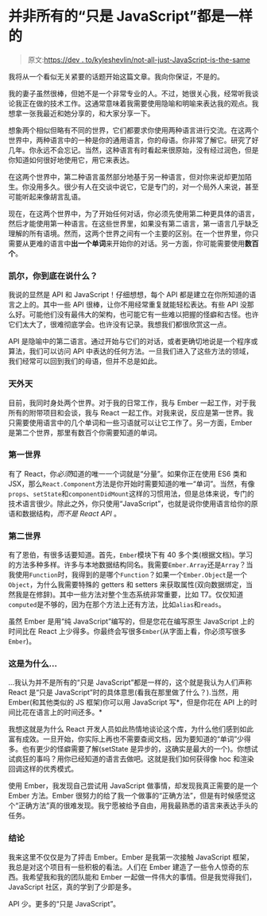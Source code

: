 # 并非所有的“只是 JavaScript”都是一样的

> 原文:[https://dev . to/kyleshevlin/not-all-just-JavaScript-is-the-same](https://dev.to/kyleshevlin/not-all-just-javascript-is-the-same)

我将从一个看似无关紧要的话题开始这篇文章。我向你保证，不是的。

我的妻子虽然很棒，但她不是一个非常专业的人。不过，她很关心我，经常听我谈论我正在做的技术工作。这通常意味着我需要使用隐喻和明喻来表达我的观点。我想拿一张我最近和她分享的，和大家分享一下。

想象两个相似但略有不同的世界，它们都要求你使用两种语言进行交流。在这两个世界中，两种语言中的一种是你的通用语言，你的母语。你非常了解它。研究了好几年。你永远不会忘记。当然，这种语言有时看起来很原始，没有经过润色，但是你知道如何很好地使用它，用它来表达。

在这两个世界中，第二种语言虽然部分地基于另一种语言，但对你来说却更加陌生。你没用多久。很少有人在交谈中说它，它是专门的，对一个局外人来说，甚至可能听起来像胡言乱语。

现在，在这两个世界中，为了开始任何对话，你必须先使用第二种更具体的语言，然后才能使用第一种语言。在这些世界里，如果没有第二语言，第一语言几乎缺乏理解的所有语境。然而，这两个世界之间有一个主要的区别。在一个世界里，你只需要从更难的语言中**出一个单词**来开始你的对话。另一方面，你可能需要使用**数百个**。

### 凯尔，你到底在说什么？

我说的显然是 API 和 JavaScript！仔细想想，每个 API 都是建立在你所知道的语言之上的。其中一些 API 很棒，让你不用经常重复就能轻松表达。有些 API 没那么好。可能他们没有最伟大的架构，也可能它有一些难以把握的怪癖和古怪。也许它们太大了，很难彻底学会。也许没有记录。我想我们都很欣赏这一点。

API 是隐喻中的第二语言。通过开始与它们的对话，或者更确切地说是一个程序或算法，我们可以访问 API 中表达的任何方法。一旦我们进入了这些方法的领域，我们经常可以回到我们的母语，但并不总是如此。

### 天外天

目前，我同时身处两个世界。对于我的日常工作，我与 Ember 一起工作，对于我所有的附带项目和会谈，我与 React 一起工作。对我来说，反应是第一世界。我只需要使用语言中的几个单词和一些习语就可以让它工作了。另一方面，Ember 是第二个世界，那里有数百个你需要知道的单词。

### 第一世界

有了 React，你*必须*知道的唯一一个词就是“分量”。如果你正在使用 ES6 类和 JSX，那么`React.Component`方法是你开始时需要知道的唯一“单词”。当然，有像`props`、`setState`和`componentDidMount`这样的习惯用法，但是总体来说，专门的技术语言很少。除此之外，你只使用“JavaScript”，也就是说你使用语言给你的原语和数据结构，*而不是 React API* 。

### 第二世界

有了恩伯，有很多话要知道。首先，`Ember`模块下有 40 多个类(根据文档)。学习的方法多种多样。许多与本地数据结构同名。我需要`Ember.Array`还是`Array`？当我使用`Function`时，我得到的是哪个`Function`？如果一个`Ember.Object`是一个`Object`，为什么我需要特殊的 getters 和 setters 来获取属性(双向数据绑定，当然我是在修辞)。其中一些方法对整个生态系统非常重要，比如 T7。仅仅知道`computed`是不够的，因为在那个方法上还有方法，比如`alias`和`reads`。

虽然 Ember 是用“纯 JavaScript”编写的，但是您花在编写原生 JavaScript 上的时间比在 React 上少得多。你最终会写很多`Ember`(从字面上看，你必须写很多`Ember`)。

### 这是为什么...

...我认为并不是所有的“只是 JavaScript”都是一样的，这个就是我认为人们声称 React 是“只是 JavaScript”时的具体意思(看我在那里做了什么？).当然，用 Ember(和其他类似的 JS 框架)你可以用 JavaScript 写*，但是你花在 API 上的时间比花在语言上的时间还多。*

我想这就是为什么 React 开发人员如此热情地谈论这个库，为什么他们感到如此富有成效。一旦开始，你实际上再也不需要查阅文档，因为要知道的“单词”少得多。也有更少的怪癖需要了解(setState 是异步的，这确实是最大的一个)。你想试试疯狂的事吗？用你已经知道的语言去做吧。这就是我们如何获得像 hoc 和渲染回调这样的优秀模式。

使用 Ember，我发现自己尝试用 JavaScript 做事情，却发现我真正需要的是一个 Ember 方法。Ember 很努力的给了我一个做事的“正确方法”，但是有时候感觉这个“正确方法”真的很难发现。我宁愿被给予自由，用我最熟悉的语言来表达手头的任务。

### 结论

我来这里不仅仅是为了抨击 Ember。Ember 是我第一次接触 JavaScript 框架，我总是对这个项目有一些积极的看法。人们在 Ember 建造了一些令人惊奇的东西。我希望我和我的团队能和 Ember 一起做一件伟大的事情。但是我觉得我们，JavaScript 社区，真的学到了少即是多。

API 少。更多的“只是 JavaScript”。